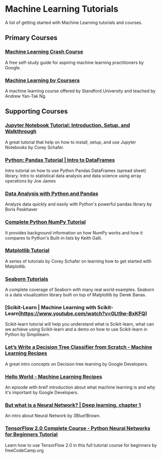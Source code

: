 # Machine Learning Tutorials
A list of getting started with Machine Learning tutorials and courses. 

## Primary Courses

### [Machine Learning Crash Course](https://developers.google.com/machine-learning/crash-course)
A free self-study guide for aspiring machine learning practitioners by Google. 

### [Machine Learning by Coursera](https://www.coursera.org/learn/machine-learning)
A machine learning course offered by Standford University and teached by Andrew Yan-Tak Ng. 

## Supporting Courses

### [Jupyter Notebook Tutorial: Introduction, Setup, and Walkthrough](https://www.youtube.com/watch?v=HW29067qVWk)
A great tutorial that help on how to install, setup, and use Jupyter Notebooks by Corey Schafer. 

### [Python: Pandas Tutorial | Intro to DataFrames](https://www.youtube.com/watch?v=e60ItwlZTKM)
Intro tutorial on how to use Python Pandas DataFrames (spread sheet) library. Intro to statistical data analysis and data science using array operations by Joe James

### [Data Analysis with Python and Pandas](https://www.udemy.com/course/data-analysis-with-pandas/)
Analyze data quickly and easily with Python's powerful pandas library by Boris Paskhaver

### [Complete Python NumPy Tutorial](https://www.youtube.com/watch?v=GB9ByFAIAH4)
It provides background information on how NumPy works and how it compares to Python's Built-in lists by Keith Galli.  

### [Matplotlib Tutorial](https://www.youtube.com/watch?v=UO98lJQ3QGI&list=PL-osiE80TeTvipOqomVEeZ1HRrcEvtZB_)
A series of tutorials by Corey Schafer on learning how to get started with Matplotlib.

### [Seaborn Tutorials](https://www.youtube.com/watch?v=GB9ByFAIAH4)
A complete coverage of Seaborn with many real world examples. Seaborn is a data visualization library built on top of Matplotlib by Derek Banas. 

### [Scikit-Learn | Machine Learning with Scikit-Learn]https://www.youtube.com/watch?v=0Lt9w-BxKFQ)
Scikit-learn tutorial will help you understand what is Scikit-learn, what can we achieve using Scikit-learn and a demo on how to use Scikit-learn in Python by Simplilearn. 

### [Let’s Write a Decision Tree Classifier from Scratch - Machine Learning Recipes](https://www.youtube.com/watch?v=LDRbO9a6XPU)
A great intro concepts on Decision tree learning by Google Developers. 

### [Hello World - Machine Learning Recipes](https://www.youtube.com/watch?v=cKxRvEZd3Mw&list=PLOU2XLYxmsIIuiBfYad6rFYQU_jL2ryal)
An episode with breif introduction about what machine learning is and why it's important by Google Developers.

### [But what is a Neural Network? | Deep learning, chapter 1](https://www.youtube.com/watch?v=aircAruvnKk)
An intro about Neural Network by 3Blue1Brown. 

### [TensorFlow 2.0 Complete Course - Python Neural Networks for Beginners Tutorial](https://www.youtube.com/watch?v=tPYj3fFJGjk)
Learn how to use TensorFlow 2.0 in this full tutorial course for beginners by freeCodeCamp.org